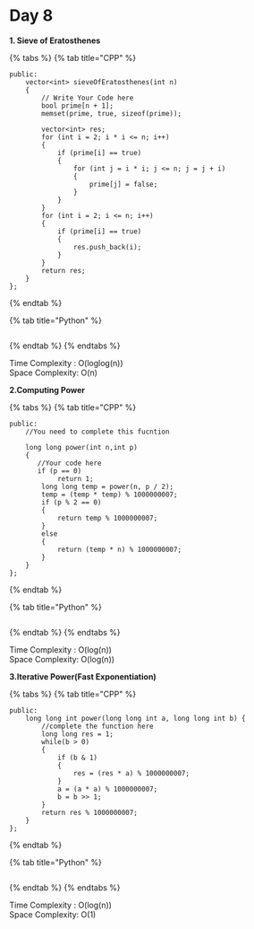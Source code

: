 # Day 8

**1. Sieve of Eratosthenes**

{% tabs %}
{% tab title="CPP" %}
```text
public:
    vector<int> sieveOfEratosthenes(int n)
    {
        // Write Your Code here
        bool prime[n + 1];
        memset(prime, true, sizeof(prime));

        vector<int> res;
        for (int i = 2; i * i <= n; i++)
        {
            if (prime[i] == true)
            {
                for (int j = i * i; j <= n; j = j + i)
                {
                    prime[j] = false;
                }
            }
        }
        for (int i = 2; i <= n; i++)
        {
            if (prime[i] == true)
            {
                res.push_back(i);
            }
        }
        return res;
    }
};
```
{% endtab %}

{% tab title="Python" %}
```text

```
{% endtab %}
{% endtabs %}

Time Complexity : O\(loglog\(n\)\)  
Space Complexity: O\(n\)

**2.Computing Power**

{% tabs %}
{% tab title="CPP" %}
```text
public:
    //You need to complete this fucntion

    long long power(int n,int p)
    {
       //Your code here
       if (p == 0)  
            return 1;
        long long temp = power(n, p / 2);
        temp = (temp * temp) % 1000000007;
        if (p % 2 == 0)
        {
            return temp % 1000000007;
        }
        else 
        {
            return (temp * n) % 1000000007;
        }
    }
};
```
{% endtab %}

{% tab title="Python" %}
```text

```
{% endtab %}
{% endtabs %}

Time Complexity : O\(log\(n\)\)  
Space Complexity: O\(log\(n\)\)

**3.Iterative Power\(Fast Exponentiation\)**

{% tabs %}
{% tab title="CPP" %}
```text
public:
    long long int power(long long int a, long long int b) { 
        //complete the function here
        long long res = 1;
        while(b > 0)
        {
            if (b & 1)
            {
                res = (res * a) % 1000000007;
            }
            a = (a * a) % 1000000007;
            b = b >> 1;
        }
        return res % 1000000007;
    }
};
```
{% endtab %}

{% tab title="Python" %}
```text

```
{% endtab %}
{% endtabs %}

Time Complexity : O\(log\(n\)\)  
Space Complexity: O\(1\)

